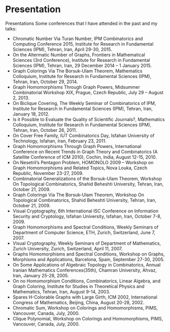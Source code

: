 # Presentation
Presentations
Some conferences that I have attended in the past and my talks:

- Chromatic Number Via Turan Number, IPM Combinatorics and Computing Conference 2015, Institute for Research in Fundamental Sciences (IPM), Tehran, Iran, April 29-30, 2015.
- On the Altermatic Number of Graphs, Frontiers in Mathematical Sciences (3rd Conference), Institute for Research in Fundamental Sciences (IPM), Tehran, Iran, 29 December 2014 – 1 January 2015.
- Graph Colorings Via The Borsuk-Ulam Theorem, Mathematics Colloquium, Institute for Research in Fundamental Sciences (IPM), Tehran, Iran, October 29, 2014.
- Graph Homomorphisms Through Graph Powers, Midsummer Combinatorial Workshop XIX, Prague, Czech Republic, July 29 – August 2, 2013.
- On Biclique Covering, The Weekly Seminar of Combinatorics of IPM, Institute for Research in Fundamental Sciences (IPM), Tehran, Iran, January 18, 2012.
- Is it Possible to Evaluate the Quality of  Scientific Journals?, Mathematics Colloquium, Institute for Research in Fundamental Sciences (IPM), Tehran, Iran, October 26, 2011.
- On Cover Free Family, IUT Combinatorics Day, Isfahan University of Technology, Isfahan, Iran, February 23, 2011.
- Graph Homomorphisms Through Graph Powers, International Conference on Recent Trends in Graph Theory and Combinatorics (A Satellite Conference of ICM 2010), Cochin, India, August 12-15, 2010.
- On Nesetril’s Pentagon Problem, HOMONOLO 2009 – Workshop on Graph Homomorphisms and Related Topics,  Nova Louka, Czech Republic, November 23-27, 2009.
- Combinatorial Generalizations of the Borsuk-Ulam Theorem, Workshop On Topological Combinatorics,  Shahid Beheshti University, Tehran, Iran, October 21, 2009.
- Graph Colorings Via The Borsuk-Ulam Theorem, Workshop On Topological Combinatorics, Shahid Beheshti University, Tehran, Iran, October 21, 2009.
- Visual Cryptography, 6th International ISC Conference on Information Security and Cryptology, Isfahan University, Isfahan, Iran, October 7-8, 2009.
- Graph Homomorphisms and Spectral Conditions, Weekly Seminars of Department of Computer Science, ETH,  Zurich, Switzerland, June 7, 2007.
- Visual Cryptography, Weekly Seminars of Department of Mathematics, Zurich University, Zurich, Switzerland, April 11, 2007.
- Graphs Homomorphisms and Spectral Conditions, Workshop on Graphs, Morphisms and Applications, Barcelona, Spain, September 27-30, 2005.
- On Some Applications of Algebraic Topology in Combinatorics, Annual Iranian Mathematics Conferences(35th), Chamran University, Ahvaz, Iran, January 25-28, 2005.
- On no Homomorphism Conditions, Combinatorics, Linear Algebra, and Graph Coloring, Institute for Studies in Theoretical Physics and Mathematics, Tehran, Iran, August 9-14, 2003.
- Spares H-Colorable Graphs with Large Girth, ICM 2002, International Congress of Mathematics, Beijing, China, August 20-28, 2002.
- Chromatic Sum, Workshop on Colorings and Homomorphisms, PIMS, Vancouver, Canada, July, 2000.
- Clique Polynomial, Workshop on Colorings and Homomorphisms, PIMS, Vancouver, Canada, July, 2000.
